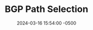 ---
title: BGP Path Selection
date: 2024-03-16 15:54:00 -0500
categories: [CCNP,Layer 3 Technologies,BGP]
tags: [bgp]     # TAG names should always be lowercase
---